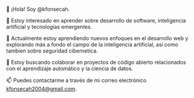 👋 ¡Hola! Soy @kfonsecah.

👀 Estoy interesado en aprender sobre desarrollo de software, inteligencia artificial y tecnologías emergentes.

🌱 Actualmente estoy aprendiendo nuevos enfoques en el desarrollo web y explorando más a fondo el campo de la inteligencia artificial, asi como tambien sobre seguridad cibernetica.

💞️ Estoy buscando colaborar en proyectos de código abierto relacionados con el aprendizaje automático y la ciencia de datos.

📫 Puedes contactarme a través de mi correo electrónico kfonsecah2004@gmail.com.
